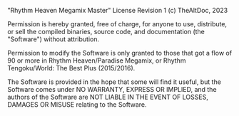 "Rhythm Heaven Megamix Master" License Revision 1
                          (c) TheAltDoc, 2023


Permission is hereby granted, free of charge, for anyone to use, distribute, or
sell the compiled binaries, source code, and documentation (the "Software")
without attribution.

Permission to modify the Software is only granted to those that got a flow of 90 or more in Rhythm Heaven/Paradise Megamix, or Rhythm Tengoku/World: The Best Plus (2015/2016).

The Software is provided in the hope that some will find it useful, but the
Software comes under NO WARRANTY, EXPRESS OR IMPLIED, and the authors of the
Software are NOT LIABLE IN THE EVENT OF LOSSES, DAMAGES OR MISUSE relating to
the Software.